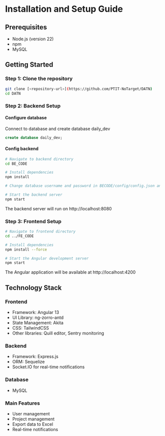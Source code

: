# Installation and Setup Guide

## Prerequisites
- Node.js (version 22)
- npm
- MySQL

## Getting Started

### Step 1: Clone the repository
```bash
git clone [<repository-url>](https://github.com/PTIT-NoTarget/DATN)
cd DATN
```
### Step 2: Backend Setup
#### Configure database

Connect to database and create database daily_dev
```sql
create database daily_dev;
```

#### Config backend
```bash
# Navigate to backend directory
cd BE_CODE

# Install dependencies
npm install

# Change database username and password in BECODE/config/config.json and BECODE/app/config/config-db.js

# Start the backend server
npm start
```
The backend server will run on http://localhost:8080

### Step 3: Frontend Setup
```bash
# Navigate to frontend directory
cd ../FE_CODE

# Install dependencies
npm install --force

# Start the Angular development server
npm start
```
The Angular application will be available at http://localhost:4200

## Technology Stack

### Frontend
- Framework: Angular 13
- UI Library: ng-zorro-antd
- State Management: Akita
- CSS: TailwindCSS
- Other libraries: Quill editor, Sentry monitoring
### Backend
- Framework: Express.js
- ORM: Sequelize
- Socket.IO for real-time notifications
### Database
- MySQL
### Main Features
- User management
- Project management
- Export data to Excel
- Real-time notifications
